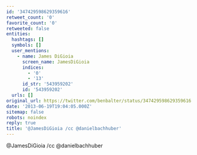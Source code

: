 ```yaml
---
id: '347429598629359616'
retweet_count: '0'
favorite_count: '0'
retweeted: false
entities:
  hashtags: []
  symbols: []
  user_mentions:
    - name: James DiGioia
      screen_name: JamesDiGioia
      indices:
        - '0'
        - '13'
      id_str: '543959202'
      id: '543959202'
  urls: []
original_url: https://twitter.com/benbalter/status/347429598629359616
date: '2013-06-19T19:04:05.000Z'
sitemap: false
robots: noindex
reply: true
title: '@JamesDiGioia /cc @danielbachhuber'
---
```


@JamesDiGioia /cc @danielbachhuber